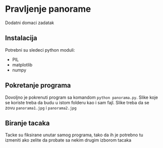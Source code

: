 # Pravljenje panorame

Dodatni domaci zadatak

## Instalacija

Potrebni su sledeci python moduli:
- PIL
- matplotlib
- numpy

## Pokretanje programa

Dovoljno je pokrenuti program sa komandom `python panorama.py`. Slike koje se koriste treba da budu u istom folderu kao i sam fajl. Slike treba da se zovu `panorama1.jpg` i `panorama2.jpg`

## Biranje tacaka

Tacke su fiksirane unutar samog programa, tako da ih je potrebno tu izmeniti ako zelite da probate sa nekim drugim izborom tacaka



